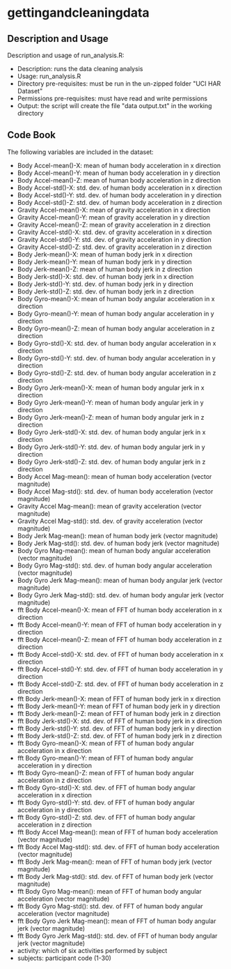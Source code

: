 # gettingandcleaningdata

## Description and Usage

Description and usage of run_analysis.R:
* Description: runs the data cleaning analysis
* Usage: run_analysis.R
* Directory pre-requisites: must be run in the un-zipped folder "UCI HAR Dataset"
* Permissions pre-requisites: must have read and write permissions
* Output: the script will create the file "data output.txt" in the working directory

## Code Book

The following variables are included in the dataset:
* Body Accel-mean()-X: mean of human body acceleration in x direction
* Body Accel-mean()-Y: mean of human body acceleration in y direction
* Body Accel-mean()-Z: mean of human body acceleration in z direction
* Body Accel-std()-X: std. dev. of human body acceleration in x direction
* Body Accel-std()-Y: std. dev. of human body acceleration in y direction
* Body Accel-std()-Z: std. dev. of human body acceleration in z direction
* Gravity Accel-mean()-X: mean of gravity acceleration in x direction
* Gravity Accel-mean()-Y: mean of gravity acceleration in y direction
* Gravity Accel-mean()-Z: mean of gravity acceleration in z direction
* Gravity Accel-std()-X: std. dev. of gravity acceleration in x direction
* Gravity Accel-std()-Y: std. dev. of gravity acceleration in y direction
* Gravity Accel-std()-Z: std. dev. of gravity acceleration in z direction
* Body Jerk-mean()-X: mean of human body jerk in x direction
* Body Jerk-mean()-Y: mean of human body jerk in y direction
* Body Jerk-mean()-Z: mean of human body jerk in z direction
* Body Jerk-std()-X: std. dev. of human body jerk in x direction
* Body Jerk-std()-Y: std. dev. of human body jerk in y direction
* Body Jerk-std()-Z: std. dev. of human body jerk in z direction
* Body Gyro-mean()-X: mean of human body angular acceleration in x direction
* Body Gyro-mean()-Y: mean of human body angular acceleration in y direction
* Body Gyro-mean()-Z: mean of human body angular acceleration in z direction
* Body Gyro-std()-X: std. dev. of human body angular acceleration in x direction
* Body Gyro-std()-Y: std. dev. of human body angular acceleration in y direction
* Body Gyro-std()-Z: std. dev. of human body angular acceleration in z direction
* Body Gyro Jerk-mean()-X: mean of human body angular jerk in x direction
* Body Gyro Jerk-mean()-Y: mean of human body angular jerk in y direction
* Body Gyro Jerk-mean()-Z: mean of human body angular jerk in z direction
* Body Gyro Jerk-std()-X: std. dev. of human body angular jerk in x direction
* Body Gyro Jerk-std()-Y: std. dev. of human body angular jerk in y direction
* Body Gyro Jerk-std()-Z: std. dev. of human body angular jerk in z direction
* Body Accel Mag-mean(): mean of human body acceleration (vector magnitude)
* Body Accel Mag-std(): std. dev. of human body acceleration (vector magnitude)
* Gravity Accel Mag-mean(): mean of gravity acceleration (vector magnitude)
* Gravity Accel Mag-std(): std. dev. of gravity acceleration (vector magnitude)
* Body Jerk Mag-mean(): mean of human body jerk (vector magnitude)
* Body Jerk Mag-std(): std. dev. of human body jerk (vector magnitude)
* Body Gyro Mag-mean(): mean of human body angular acceleration (vector magnitude)
* Body Gyro Mag-std(): std. dev. of human body angular acceleration (vector magnitude)
* Body Gyro Jerk Mag-mean(): mean of human body angular jerk (vector magnitude)
* Body Gyro Jerk Mag-std(): std. dev. of human body angular jerk (vector magnitude)
* fft Body Accel-mean()-X: mean of FFT of human body acceleration in x direction
* fft Body Accel-mean()-Y: mean of FFT of human body acceleration in y direction
* fft Body Accel-mean()-Z: mean of FFT of human body acceleration in z direction
* fft Body Accel-std()-X: std. dev. of FFT of human body acceleration in x direction
* fft Body Accel-std()-Y: std. dev. of FFT of human body acceleration in y direction
* fft Body Accel-std()-Z: std. dev. of FFT of human body acceleration in z direction
* fft Body Jerk-mean()-X: mean of FFT of human body jerk in x direction
* fft Body Jerk-mean()-Y: mean of FFT of human body jerk in y direction
* fft Body Jerk-mean()-Z: mean of FFT of human body jerk in z direction
* fft Body Jerk-std()-X: std. dev. of FFT of human body jerk in x direction
* fft Body Jerk-std()-Y: std. dev. of FFT of human body jerk in y direction
* fft Body Jerk-std()-Z: std. dev. of FFT of human body jerk in z direction
* fft Body Gyro-mean()-X: mean of FFT of human body angular acceleration in x direction
* fft Body Gyro-mean()-Y: mean of FFT of human body angular acceleration in y direction
* fft Body Gyro-mean()-Z: mean of FFT of human body angular acceleration in z direction
* fft Body Gyro-std()-X: std. dev. of FFT of human body angular acceleration in x direction
* fft Body Gyro-std()-Y: std. dev. of FFT of human body angular acceleration in y direction
* fft Body Gyro-std()-Z: std. dev. of FFT of human body angular acceleration in z direction
* fft Body Accel Mag-mean(): mean of FFT of human body acceleration (vector magnitude)
* fft Body Accel Mag-std(): std. dev. of FFT of human body acceleration (vector magnitude)
* fft Body Jerk Mag-mean(): mean of FFT of human body jerk (vector magnitude)
* fft Body Jerk Mag-std(): std. dev. of FFT of human body jerk (vector magnitude)
* fft Body Gyro Mag-mean(): mean of FFT of human body angular acceleration (vector magnitude)
* fft Body Gyro Mag-std(): std. dev. of FFT of human body angular acceleration (vector magnitude)
* fft Body Gyro Jerk Mag-mean(): mean of FFT of human body angular jerk (vector magnitude)
* fft Body Gyro Jerk Mag-std(): std. dev. of FFT of human body angular jerk (vector magnitude)
* activity: which of six activities performed by subject
* subjects: participant code (1-30)


